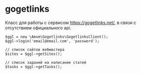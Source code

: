 # gogetlinks

Класс для работы с сервисом https://gogetlinks.net/, в связи с отсутствием официального api.

```
$ggl = new \Amxm\Gogetlinks\GogetlinksClient();
$ggl->login('email@email.com', 'password');

// список сайтов вебмастера
$sites = $ggl->getSites();

// список заданий на написание статей
$tasks = $ggl->getTasks();
```
